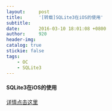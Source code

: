 ```yaml
---
layout:     post
title:      '[转载]SQLite3在iOS的使用'
subtitle:   
date:       2016-03-10 18:01:08 +0800
author:     920
header-img: 
catalog: true
stickie: false
tags:
    - OC
    - SQLite3
---
```


#### SQLite3在iOS的使用

[详情点击这里](http://blog.sina.com.cn/s/blog_bf9843bf0101g043.html)
